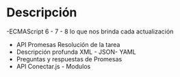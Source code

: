 # Descripción 
  -ECMAScript 6 - 7 - 8 lo que nos brinda cada actualización 
  - API Promesas Resolución de la tarea 
  - Descripción profunda XML - JSON- YAML
  - Preguntas y respuestas de Promesas
  - API Conectar.js - Modulos
  
